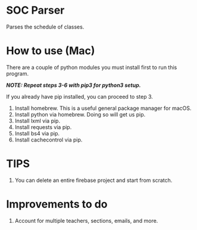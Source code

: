 # SOC Parser
Parses the schedule of classes.

# How to use (Mac)
There are a couple of python modules you must install first to run this program.

___NOTE: Repeat steps 3-6 with pip3 for python3 setup.___

If you already have pip installed, you can proceed to step 3.

1. Install homebrew. This is a useful general package manager for macOS.
2. Install python via homebrew. Doing so will get us pip.
3. Install lxml via pip.
4. Install requests via pip.
5. Install bs4 via pip.
6. Install cachecontrol via pip.

# TIPS
1. You can delete an entire firebase project and start from scratch.

# Improvements to do
1. Account for multiple teachers, sections, emails, and more.
